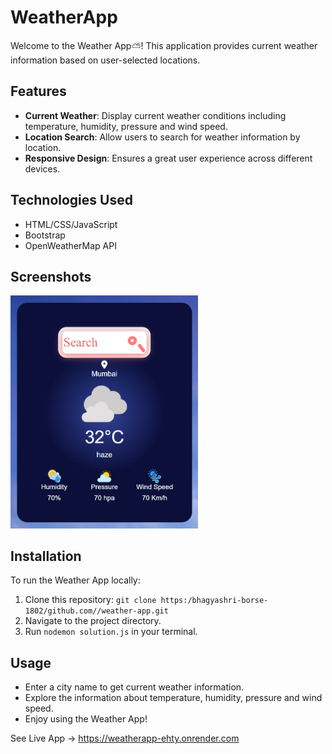 # WeatherApp

Welcome to the Weather App⛅! This application provides current weather information based on user-selected locations.

## Features

- **Current Weather**: Display current weather conditions including temperature, humidity, pressure and wind speed.
- **Location Search**: Allow users to search for weather information by location.
- **Responsive Design**: Ensures a great user experience across different devices.

## Technologies Used

- HTML/CSS/JavaScript
- Bootstrap
- OpenWeatherMap API

## Screenshots

<p float="left">
  <img src="public/images/image1.png" alt="ScreenShot1" width="300" />
  
</p>

## Installation

To run the Weather App locally:

1. Clone this repository: `git clone https:/bhagyashri-borse-1802/github.com//weather-app.git`
2. Navigate to the project directory.
3. Run `nodemon solution.js` in your terminal.

## Usage

- Enter a city name to get current weather information.
- Explore the information about temperature, humidity, pressure and wind speed.
- Enjoy using the Weather App!
  
See Live App ->
https://weatherapp-ehty.onrender.com
